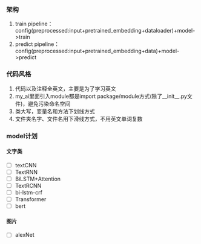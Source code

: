### 架构
1. train pipeline：config(preprocessed:input+pretrained_embedding+dataloader)+model->train
2. predict pipeline： config(preprocessed:input+pretrained_embedding+data)+model->predict
### 代码风格
1. 代码以及注释全英文，主要是为了学习英文
2. my_ai里面引入module都是import package/module方式(除了__init__.py文件)，避免污染命名空间
3. 类大写，变量名和方法下划线方式
4. 文件夹名字、文件名用下滑线方式，不用英文单词复数
### model计划
#### 文字类
- [ ] textCNN
- [ ] TextRNN
- [ ] BiLSTM+Attention
- [ ] TextRCNN
- [ ] bi-lstm-crf
- [ ] Transformer
- [ ] bert
#### 图片
- [ ] alexNet